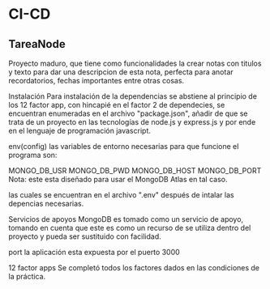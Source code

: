 # CI-CD
## TareaNode
Proyecto maduro, que tiene como funcionalidades la crear notas con titulos y texto para dar una descripcion de esta nota, perfecta para anotar recordatorios, fechas importantes entre otras cosas.

Instalación
Para instalación de la dependencias se abstiene al principio de los 12 factor app, con hincapié en el factor 2 de dependecies, se encuentran enumeradas en el archivo "package.json", añadir de que se trata de un proyecto en las tecnologías de node.js y express.js y por ende en el lenguaje de programación javascript.

env(config)
las variables de entorno necesarias para que funcione el programa son:

MONGO_DB_USR
MONGO_DB_PWD
MONGO_DB_HOST
MONGO_DB_PORT
Nota: este esta diseñado para usar el MongoDB Atlas en tal caso.

las cuales se encuentran en el archivo ".env" después de intalar las depencias necesarias.

Servicios de apoyos
MongoDB es tomado como un servicio de apoyo, tomando en cuenta que este es como un recurso de se utiliza dentro del proyecto y pueda ser sustituido con facilidad.

port
la aplicación esta expuesta por el puerto 3000

12 factor apps
Se completó todos los factores dados en las condiciones de la práctica.
